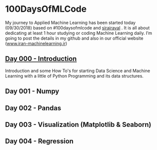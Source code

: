 # 100DaysOfMLCode
My journey to Applied Machine Learning has been started today (09/30/2018) based on #100daysofmlcode and [sirajraval](https://github.com/llSourcell) . It is all about dedicating at least 1 hour studying or coding Machine Learning daily. I’m going to post the details in my github and also in our official website (www.iran-machinelearning.ir)
## [Day 000 - Introduction](https://github.com/soheiltehranipour/100DaysOfMLCode/blob/master/Day%20000-%20Intro.ipynb)

Introduction and some How To's for starting Data Science and Machine Learning with a little of Python Programming and its data structures.

## Day 001 - Numpy

## Day 002 - Pandas

## Day 003 - Visualization (Matplotlib & Seaborn)

## Day 004 - Regression
